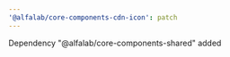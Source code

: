 ```yaml
---
'@alfalab/core-components-cdn-icon': patch
---
```


Dependency "@alfalab/core-components-shared" added
